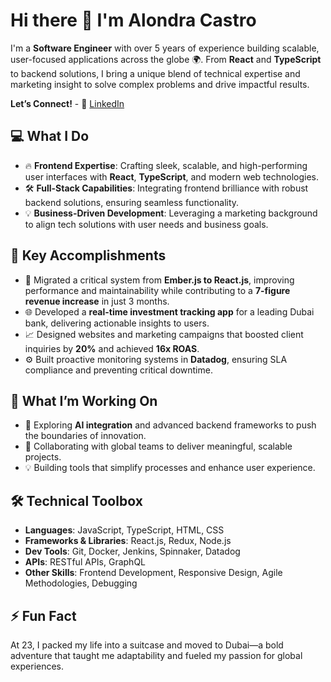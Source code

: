 # Hi there 👋 I'm **Alondra Castro**

I'm a **Software Engineer** with over 5 years of experience building scalable, user-focused applications across the globe 🌍. From **React** and **TypeScript** to backend solutions, I bring a unique blend of technical expertise and marketing insight to solve complex problems and drive impactful results.


**Let’s Connect!**  - 💼 [LinkedIn](https://www.linkedin.com/in/alondra-castro-urieta/)  

## 💻 **What I Do**  
- 🔥 **Frontend Expertise**: Crafting sleek, scalable, and high-performing user interfaces with **React**, **TypeScript**, and modern web technologies.  
- 🛠️ **Full-Stack Capabilities**: Integrating frontend brilliance with robust backend solutions, ensuring seamless functionality.  
- 💡 **Business-Driven Development**: Leveraging a marketing background to align tech solutions with user needs and business goals.  



## 🌟 **Key Accomplishments**  
- 🚀 Migrated a critical system from **Ember.js to React.js**, improving performance and maintainability while contributing to a **7-figure revenue increase** in just 3 months.  
- 🌐 Developed a **real-time investment tracking app** for a leading Dubai bank, delivering actionable insights to users.  
- 📈 Designed websites and marketing campaigns that boosted client inquiries by **20%** and achieved **16x ROAS**.  
- ⚙️ Built proactive monitoring systems in **Datadog**, ensuring SLA compliance and preventing critical downtime.



## 🎯 **What I’m Working On**  
- 🌱 Exploring **AI integration** and advanced backend frameworks to push the boundaries of innovation.  
- 🤝 Collaborating with global teams to deliver meaningful, scalable projects.  
- 💡 Building tools that simplify processes and enhance user experience.



## 🛠️ **Technical Toolbox**  
- **Languages**: JavaScript, TypeScript, HTML, CSS  
- **Frameworks & Libraries**: React.js, Redux, Node.js  
- **Dev Tools**: Git, Docker, Jenkins, Spinnaker, Datadog  
- **APIs**: RESTful APIs, GraphQL  
- **Other Skills**: Frontend Development, Responsive Design, Agile Methodologies, Debugging  



## ⚡ **Fun Fact**  
At 23, I packed my life into a suitcase and moved to Dubai—a bold adventure that taught me adaptability and fueled my passion for global experiences.  

